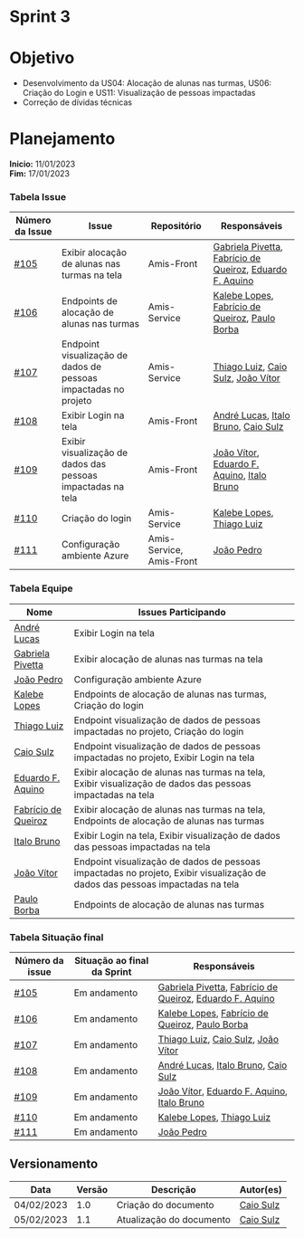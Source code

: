 # Sprint 3

# Objetivo

- Desenvolvimento da US04: Alocação de alunas nas turmas, US06: Criação do Login e US11: Visualização de pessoas impactadas
- Correção de dívidas técnicas

# Planejamento

**Inicio:** 11/01/2023</br>
**Fim:** 17/01/2023

### Tabela Issue 

| Número da Issue | Issue | Repositório |  Responsáveis | 
| ---- | ---- | ---- | ---- |
| [#105](https://github.com/fga-eps-mds/2022.2-amis-doc/issues/105) |  Exibir alocação de alunas nas turmas na tela  | Amis-Front | [Gabriela Pivetta](https://github.com/gabrielapivetta), [Fabrício de Queiroz](https://github.com/FabricioDeQueiroz), [Eduardo F. Aquino](https://github.com/fxred) |
| [#106](https://github.com/fga-eps-mds/2022.2-amis-doc/issues/106) |  Endpoints de alocação de alunas nas turmas  | Amis-Service | [Kalebe Lopes](https://github.com/kalebelopes), [Fabrício de Queiroz](https://github.com/FabricioDeQueiroz), [Paulo Borba](https://github.com/paulohborba) |
| [#107](https://github.com/fga-eps-mds/2022.2-Amis-Doc/issues/107) |  Endpoint visualização de dados de pessoas impactadas no projeto  | Amis-Service | [Thiago Luiz](https://github.com/thiagolsg), [Caio Sulz](https://github.com/CaioSulz), [João Vítor](https://github.com/Jvsoutomaior)  |
| [#108](https://github.com/fga-eps-mds/2022.2-amis-doc/issues/108) |  Exibir Login na tela  | Amis-Front | [André Lucas](https://github.com/andrelucasf), [Italo Bruno](https://github.com/ItaloBrunoM), [Caio Sulz](https://github.com/CaioSulz) |
| [#109](https://github.com/fga-eps-mds/2022.2-Amis-Doc/issues/109) |  Exibir visualização de dados das pessoas impactadas na tela  | Amis-Front |  [João Vítor](https://github.com/Jvsoutomaior), [Eduardo F. Aquino](https://github.com/fxred), [Italo Bruno](https://github.com/ItaloBrunoM) |
| [#110](https://github.com/fga-eps-mds/2022.2-amis-doc/issues/110) |  Criação do login  | Amis-Service | [Kalebe Lopes](https://github.com/KalebeLopes), [Thiago Luiz](https://github.com/thiagolsg) |
| [#111](https://github.com/fga-eps-mds/2022.2-Amis-Doc/issues/111) |  Configuração ambiente Azure  | Amis-Service, Amis-Front  | [João Pedro](https://github.com/jps12) |









### Tabela Equipe 


| Nome | Issues Participando |
| ---- | ---- |
| [André Lucas](https://github.com/andrelucasf) |  Exibir Login na tela 
| [Gabriela Pivetta](https://github.com/gabrielapivetta) |  Exibir alocação de alunas nas turmas na tela 
| [João Pedro](https://github.com/jps12) |    Configuração ambiente Azure
| [Kalebe Lopes](https://github.com/KalebeLopes) |  Endpoints de alocação de alunas nas turmas, Criação do login
| [Thiago Luiz](https://github.com/thiagolsg) |    Endpoint visualização de dados de pessoas impactadas no projeto,  Criação do login
| [Caio Sulz](https://github.com/CaioSulz) |  Endpoint visualização de dados de pessoas impactadas no projeto,  Exibir Login na tela
| [Eduardo F. Aquino](https://github.com/fxred) |  Exibir alocação de alunas nas turmas na tela,  Exibir visualização de dados das pessoas impactadas na tela
| [Fabrício de Queiroz](https://github.com/FabricioDeQueiroz)  | Exibir alocação de alunas nas turmas na tela, Endpoints de alocação de alunas nas turmas
| [Italo Bruno](https://github.com/ItaloBrunoM) |  Exibir Login na tela,  Exibir visualização de dados das pessoas impactadas na tela
| [João Vítor](https://github.com/Jvsoutomaior) |  Endpoint visualização de dados de pessoas impactadas no projeto,  Exibir visualização de dados das pessoas impactadas na tela
| [Paulo Borba](https://github.com/paulohborba) |  Endpoints de alocação de alunas nas turmas


### Tabela Situação final 

| Número da issue | Situação ao final da Sprint | Responsáveis |
| ---- | ---- | ---- | 
| [#105](https://github.com/fga-eps-mds/2022.2-amis-doc/issues/105) |  Em andamento | [Gabriela Pivetta](https://github.com/gabrielapivetta), [Fabrício de Queiroz](https://github.com/FabricioDeQueiroz), [Eduardo F. Aquino](https://github.com/fxred) |
| [#106](https://github.com/fga-eps-mds/2022.2-amis-doc/issues/106) |  Em andamento | [Kalebe Lopes](https://github.com/kalebelopes), [Fabrício de Queiroz](https://github.com/FabricioDeQueiroz), [Paulo Borba](https://github.com/paulohborba) |
| [#107](https://github.com/fga-eps-mds/2022.2-Amis-Doc/issues/107) |  Em andamento | [Thiago Luiz](https://github.com/thiagolsg), [Caio Sulz](https://github.com/CaioSulz), [João Vítor](https://github.com/Jvsoutomaior)  |
| [#108](https://github.com/fga-eps-mds/2022.2-amis-doc/issues/108) |  Em andamento | [André Lucas](https://github.com/andrelucasf), [Italo Bruno](https://github.com/ItaloBrunoM), [Caio Sulz](https://github.com/CaioSulz) |
| [#109](https://github.com/fga-eps-mds/2022.2-Amis-Doc/issues/109) |  Em andamento  |  [João Vítor](https://github.com/Jvsoutomaior), [Eduardo F. Aquino](https://github.com/fxred), [Italo Bruno](https://github.com/ItaloBrunoM) |
| [#110](https://github.com/fga-eps-mds/2022.2-amis-doc/issues/110) |  Em andamento | [Kalebe Lopes](https://github.com/KalebeLopes), [Thiago Luiz](https://github.com/thiagolsg) |
| [#111](https://github.com/fga-eps-mds/2022.2-Amis-Doc/issues/111) |  Em andamento  |  [João Pedro](https://github.com/jps12) |




## Versionamento

| Data | Versão | Descrição | Autor(es) |
|------|--------|-----------|-----------|
| 04/02/2023 | 1.0 | Criação do documento | [Caio Sulz](https://github.com/CaioSulz) |
| 05/02/2023 | 1.1 | Atualização do documento | [Caio Sulz](https://github.com/CaioSulz) |

